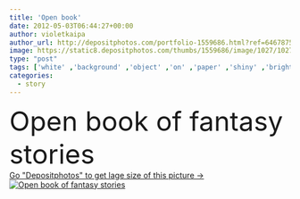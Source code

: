 ```yaml
---
title: 'Open book'
date: 2012-05-03T06:44:27+00:00
author: violetkaipa
author_url: http://depositphotos.com/portfolio-1559686.html?ref=64678756
image: https://static8.depositphotos.com/thumbs/1559686/image/1027/10271860/api_thumb_450.jpg?forcejpeg=true
type: "post"
tags: ['white' ,'background' ,'object' ,'on' ,'paper' ,'shiny' ,'bright' ,'light' ,'open' ,'star' ,'imagination' ,'fantasy' ,'dream' ,'writing' ,'glowing' ,'religion' ,'Wisdom' ,'read' ,'wallpaper' ,'drawing' ,'information' ,'dreaming' ,'reading' ,'book' ,'learning' ,'education' ,'studying' ,'magic' ,'mystery' ,'literature' ,'textbook' ,'study' ,'books' ,'turning' ,'dreams' ,'research' ,'write' ,'story' ,'spark' ,'magician' ,'magical' ,'booking' ,'of' ,'educational' ,'educate' ,'a' ,'studies' ,'wizard' ,'matches' ,'stories' ]
categories: 
  - story
---
```

<div aling="center">
            <font size="60"> Open book of fantasy stories</font>   
</div>
<div>
    <a href='https://depositphotos.com/10271860/stock-photo-open-book.html?ref=64678756' target=_blank > Go "Depositphotos" to get lage size of this picture ->
        <img href='https://depositphotos.com/10271860/stock-photo-open-book.html?ref=64678756' src='https://static8.depositphotos.com/1559686/1027/i/950/depositphotos_10271860-stock-photo-open-book.jpg?forcejpeg=true' alt='Open book of fantasy stories' >
    </a>
</div>
